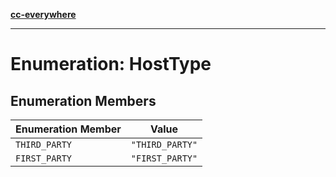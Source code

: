 [**cc-everywhere**](../../../../../index.md)

***

# Enumeration: HostType

## Enumeration Members

| Enumeration Member | Value |
| ------ | ------ |
| `THIRD_PARTY` | `"THIRD_PARTY"` |
| `FIRST_PARTY` | `"FIRST_PARTY"` |
